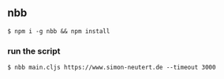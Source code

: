 ## nbb

`$ npm i -g nbb && npm install`

### run the script

`$ nbb main.cljs https://www.simon-neutert.de --timeout 3000`

